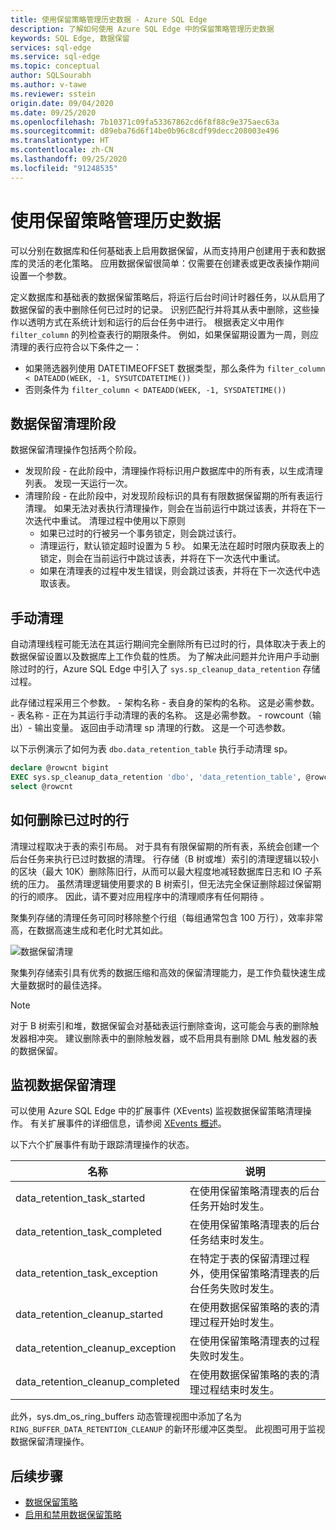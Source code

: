 ```yaml
---
title: 使用保留策略管理历史数据 - Azure SQL Edge
description: 了解如何使用 Azure SQL Edge 中的保留策略管理历史数据
keywords: SQL Edge, 数据保留
services: sql-edge
ms.service: sql-edge
ms.topic: conceptual
author: SQLSourabh
ms.author: v-tawe
ms.reviewer: sstein
origin.date: 09/04/2020
ms.date: 09/25/2020
ms.openlocfilehash: 7b10371c09fa53367862cd6f8f88c9e375aec63a
ms.sourcegitcommit: d89eba76d6f14be0b96c8cdf99decc208003e496
ms.translationtype: HT
ms.contentlocale: zh-CN
ms.lasthandoff: 09/25/2020
ms.locfileid: "91248535"
---
```

# <a name="manage-historical-data-with-retention-policy"></a>使用保留策略管理历史数据

可以分别在数据库和任何基础表上启用数据保留，从而支持用户创建用于表和数据库的灵活的老化策略。 应用数据保留很简单：仅需要在创建表或更改表操作期间设置一个参数。 

定义数据库和基础表的数据保留策略后，将运行后台时间计时器任务，以从启用了数据保留的表中删除任何已过时的记录。 识别匹配行并将其从表中删除，这些操作以透明方式在系统计划和运行的后台任务中进行。 根据表定义中用作 `filter_column` 的列检查表行的期限条件。 例如，如果保留期设置为一周，则应清理的表行应符合以下条件之一： 

- 如果筛选器列使用 DATETIMEOFFSET 数据类型，那么条件为 `filter_column < DATEADD(WEEK, -1, SYSUTCDATETIME())`
- 否则条件为 `filter_column < DATEADD(WEEK, -1, SYSDATETIME())`

## <a name="data-retention-cleanup-phases"></a>数据保留清理阶段

数据保留清理操作包括两个阶段。 
- 发现阶段 - 在此阶段中，清理操作将标识用户数据库中的所有表，以生成清理列表。 发现一天运行一次。
- 清理阶段 - 在此阶段中，对发现阶段标识的具有有限数据保留期的所有表运行清理。 如果无法对表执行清理操作，则会在当前运行中跳过该表，并将在下一次迭代中重试。 清理过程中使用以下原则
    - 如果已过时的行被另一个事务锁定，则会跳过该行。 
    - 清理运行，默认锁定超时设置为 5 秒。 如果无法在超时时限内获取表上的锁定，则会在当前运行中跳过该表，并将在下一次迭代中重试。
    - 如果在清理表的过程中发生错误，则会跳过该表，并将在下一次迭代中选取该表。

## <a name="manual-cleanup"></a>手动清理

自动清理线程可能无法在其运行期间完全删除所有已过时的行，具体取决于表上的数据保留设置以及数据库上工作负载的性质。 为了解决此问题并允许用户手动删除过时的行，Azure SQL Edge 中引入了 `sys.sp_cleanup_data_retention` 存储过程。 

此存储过程采用三个参数。 
    - 架构名称 - 表自身的架构的名称。 这是必需参数。 
    - 表名称 - 正在为其运行手动清理的表的名称。 这是必需参数。 
    - rowcount（输出）- 输出变量。 返回由手动清理 sp 清理的行数。 这是一个可选参数。 

以下示例演示了如何为表 `dbo.data_retention_table` 执行手动清理 sp。

```sql
declare @rowcnt bigint 
EXEC sys.sp_cleanup_data_retention 'dbo', 'data_retention_table', @rowcnt output 
select @rowcnt 
```

## <a name="how-obsolete-rows-are-deleted"></a>如何删除已过时的行

清理过程取决于表的索引布局。 对于具有有限保留期的所有表，系统会创建一个后台任务来执行已过时数据的清理。 行存储（B 树或堆）索引的清理逻辑以较小的区块（最大 10K）删除陈旧行，从而可以最大程度地减轻数据库日志和 IO 子系统的压力。 虽然清理逻辑使用要求的 B 树索引，但无法完全保证删除超过保留期的行的顺序。 因此，请不要对应用程序中的清理顺序有任何期待  。

聚集列存储的清理任务可同时移除整个行组（每组通常包含 100 万行），效率非常高，在数据高速生成和老化时尤其如此。

![数据保留清理](./media/data-retention-cleanup/data-retention-cleanup.png)

聚集列存储索引具有优秀的数据压缩和高效的保留清理能力，是工作负载快速生成大量数据时的最佳选择。

> [!Note]
> 对于 B 树索引和堆，数据保留会对基础表运行删除查询，这可能会与表的删除触发器相冲突。 建议删除表中的删除触发器，或不启用具有删除 DML 触发器的表的数据保留。

## <a name="monitoring-data-retention-cleanup"></a>监视数据保留清理

可以使用 Azure SQL Edge 中的扩展事件 (XEvents) 监视数据保留策略清理操作。 有关扩展事件的详细信息，请参阅 [XEvents 概述](https://docs.microsoft.com/sql/relational-databases/extended-events/extended-events)。 

以下六个扩展事件有助于跟踪清理操作的状态。 

| 名称 | 说明 |
|------| ------------|
| data_retention_task_started  | 在使用保留策略清理表的后台任务开始时发生。 |
| data_retention_task_completed  | 在使用保留策略清理表的后台任务结束时发生。 |
| data_retention_task_exception  | 在特定于表的保留清理过程外，使用保留策略清理表的后台任务失败时发生。 |
| data_retention_cleanup_started  | 在使用数据保留策略的表的清理过程开始时发生。 |
| data_retention_cleanup_exception  | 在使用保留策略清理表的过程失败时发生。 |
| data_retention_cleanup_completed  | 在使用数据保留策略的表的清理过程结束时发生。 |  

此外，sys.dm_os_ring_buffers 动态管理视图中添加了名为 `RING_BUFFER_DATA_RETENTION_CLEANUP` 的新环形缓冲区类型。 此视图可用于监视数据保留清理操作。 


## <a name="next-steps"></a>后续步骤
- [数据保留策略](data-retention-overview.md)
- [启用和禁用数据保留策略](data-retention-enable-disable.md)
